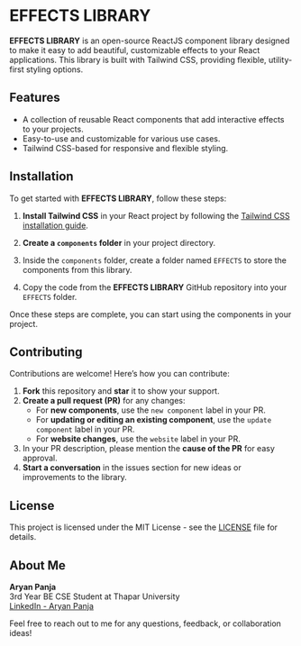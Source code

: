# EFFECTS LIBRARY

**EFFECTS LIBRARY** is an open-source ReactJS component library designed to make it easy to add beautiful, customizable effects to your React applications. This library is built with Tailwind CSS, providing flexible, utility-first styling options.

## Features

- A collection of reusable React components that add interactive effects to your projects.
- Easy-to-use and customizable for various use cases.
- Tailwind CSS-based for responsive and flexible styling.

## Installation

To get started with **EFFECTS LIBRARY**, follow these steps:

1. **Install Tailwind CSS** in your React project by following the [Tailwind CSS installation guide](https://tailwindcss.com/docs/installation).

2. **Create a `components` folder** in your project directory.

3. Inside the `components` folder, create a folder named `EFFECTS` to store the components from this library.

4. Copy the code from the **EFFECTS LIBRARY** GitHub repository into your `EFFECTS` folder.

Once these steps are complete, you can start using the components in your project.

## Contributing

Contributions are welcome! Here’s how you can contribute:

1. **Fork** this repository and **star** it to show your support.
2. **Create a pull request (PR)** for any changes:
   - For **new components**, use the `new component` label in your PR.
   - For **updating or editing an existing component**, use the `update component` label in your PR.
   - For **website changes**, use the `website` label in your PR.
3. In your PR description, please mention the **cause of the PR** for easy approval.
4. **Start a conversation** in the issues section for new ideas or improvements to the library.

## License

This project is licensed under the MIT License - see the [LICENSE](LICENSE) file for details.

## About Me

**Aryan Panja**  
3rd Year BE CSE Student at Thapar University  
[LinkedIn - Aryan Panja](https://www.linkedin.com/in/aryan-panja/)

Feel free to reach out to me for any questions, feedback, or collaboration ideas!
